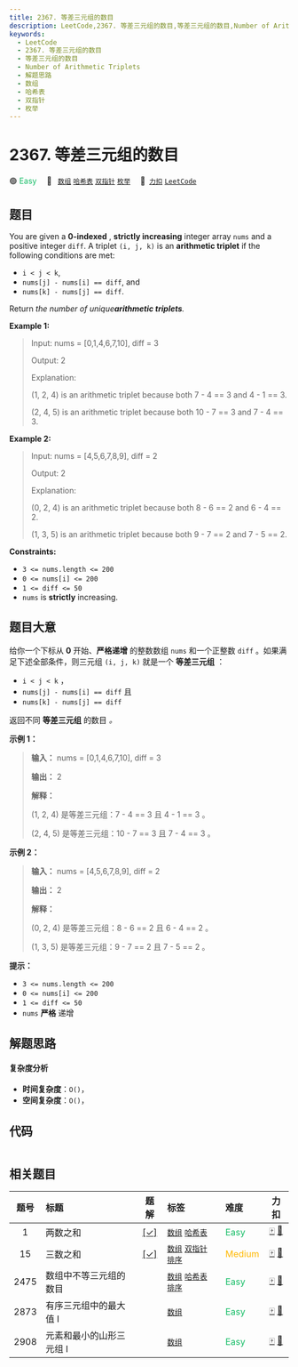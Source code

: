 ```yaml
---
title: 2367. 等差三元组的数目
description: LeetCode,2367. 等差三元组的数目,等差三元组的数目,Number of Arithmetic Triplets,解题思路,数组,哈希表,双指针,枚举
keywords:
  - LeetCode
  - 2367. 等差三元组的数目
  - 等差三元组的数目
  - Number of Arithmetic Triplets
  - 解题思路
  - 数组
  - 哈希表
  - 双指针
  - 枚举
---
```


# 2367. 等差三元组的数目

🟢 <font color=#15bd66>Easy</font>&emsp; 🔖&ensp; [`数组`](/tag/array.md) [`哈希表`](/tag/hash-table.md) [`双指针`](/tag/two-pointers.md) [`枚举`](/tag/enumeration.md)&emsp; 🔗&ensp;[`力扣`](https://leetcode.cn/problems/number-of-arithmetic-triplets) [`LeetCode`](https://leetcode.com/problems/number-of-arithmetic-triplets)

## 题目

You are given a **0-indexed** , **strictly increasing** integer array `nums`
and a positive integer `diff`. A triplet `(i, j, k)` is an **arithmetic
triplet** if the following conditions are met:

  * `i < j < k`,
  * `nums[j] - nums[i] == diff`, and
  * `nums[k] - nums[j] == diff`.

Return _the number of unique**arithmetic triplets**._



**Example 1:**

> Input: nums = [0,1,4,6,7,10], diff = 3
> 
> Output: 2
> 
> Explanation:
> 
> (1, 2, 4) is an arithmetic triplet because both 7 - 4 == 3 and 4 - 1 == 3.
> 
> (2, 4, 5) is an arithmetic triplet because both 10 - 7 == 3 and 7 - 4 == 3. 

**Example 2:**

> Input: nums = [4,5,6,7,8,9], diff = 2
> 
> Output: 2
> 
> Explanation:
> 
> (0, 2, 4) is an arithmetic triplet because both 8 - 6 == 2 and 6 - 4 == 2.
> 
> (1, 3, 5) is an arithmetic triplet because both 9 - 7 == 2 and 7 - 5 == 2.

**Constraints:**

  * `3 <= nums.length <= 200`
  * `0 <= nums[i] <= 200`
  * `1 <= diff <= 50`
  * `nums` is **strictly** increasing.


## 题目大意

给你一个下标从 **0** 开始、**严格递增** 的整数数组 `nums` 和一个正整数 `diff` 。如果满足下述全部条件，则三元组 `(i, j,
k)` 就是一个 **等差三元组** ：

  * `i < j < k` ，
  * `nums[j] - nums[i] == diff` 且
  * `nums[k] - nums[j] == diff`

返回不同 **等差三元组** 的数目 _。_



**示例 1：**

> 
> 
> 
> 
> 
> **输入：** nums = [0,1,4,6,7,10], diff = 3
> 
> **输出：** 2
> 
> **解释：**
> 
> (1, 2, 4) 是等差三元组：7 - 4 == 3 且 4 - 1 == 3 。
> 
> (2, 4, 5) 是等差三元组：10 - 7 == 3 且 7 - 4 == 3 。
> 
> 

**示例 2：**

> 
> 
> 
> 
> 
> **输入：** nums = [4,5,6,7,8,9], diff = 2
> 
> **输出：** 2
> 
> **解释：**
> 
> (0, 2, 4) 是等差三元组：8 - 6 == 2 且 6 - 4 == 2 。
> 
> (1, 3, 5) 是等差三元组：9 - 7 == 2 且 7 - 5 == 2 。
> 
> 



**提示：**

  * `3 <= nums.length <= 200`
  * `0 <= nums[i] <= 200`
  * `1 <= diff <= 50`
  * `nums` **严格** 递增


## 解题思路

#### 复杂度分析

- **时间复杂度**：`O()`，
- **空间复杂度**：`O()`，

## 代码

```javascript

```

## 相关题目

<!-- prettier-ignore -->
| 题号 | 标题 | 题解 | 标签 | 难度 | 力扣 |
| :------: | :------ | :------: | :------ | :------ | :------: |
| 1 | 两数之和 | [[✓]](/problem/0001.md) |  [`数组`](/tag/array.md) [`哈希表`](/tag/hash-table.md) | <font color=#15bd66>Easy</font> | [🀄️](https://leetcode.cn/problems/two-sum) [🔗](https://leetcode.com/problems/two-sum) |
| 15 | 三数之和 | [[✓]](/problem/0015.md) |  [`数组`](/tag/array.md) [`双指针`](/tag/two-pointers.md) [`排序`](/tag/sorting.md) | <font color=#ffb800>Medium</font> | [🀄️](https://leetcode.cn/problems/3sum) [🔗](https://leetcode.com/problems/3sum) |
| 2475 | 数组中不等三元组的数目 |  |  [`数组`](/tag/array.md) [`哈希表`](/tag/hash-table.md) [`排序`](/tag/sorting.md) | <font color=#15bd66>Easy</font> | [🀄️](https://leetcode.cn/problems/number-of-unequal-triplets-in-array) [🔗](https://leetcode.com/problems/number-of-unequal-triplets-in-array) |
| 2873 | 有序三元组中的最大值 I |  |  [`数组`](/tag/array.md) | <font color=#15bd66>Easy</font> | [🀄️](https://leetcode.cn/problems/maximum-value-of-an-ordered-triplet-i) [🔗](https://leetcode.com/problems/maximum-value-of-an-ordered-triplet-i) |
| 2908 | 元素和最小的山形三元组 I |  |  [`数组`](/tag/array.md) | <font color=#15bd66>Easy</font> | [🀄️](https://leetcode.cn/problems/minimum-sum-of-mountain-triplets-i) [🔗](https://leetcode.com/problems/minimum-sum-of-mountain-triplets-i) |